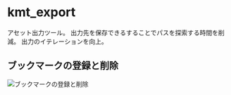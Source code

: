# kmt_export
アセット出力ツール。
出力先を保存できるすることでパスを探索する時間を削減。
出力のイテレーションを向上。

## ブックマークの登録と削除
![ブックマークの登録と削除](https://user-images.githubusercontent.com/69702777/167282847-75476e83-9b8b-41e5-a73b-096461738d22.gif)
